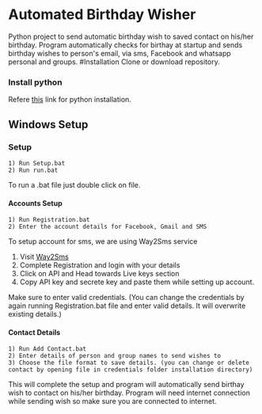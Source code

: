 # Automated Birthday Wisher
Python project to send automatic birthday wish to saved contact on his/her birthday. Program automatically checks for birthay at startup and sends birthday wishes to person's email, via sms, Facebook and whatsapp personal and groups. 
#Installation
Clone or download repository.
### Install python

Refere [this](https://wiki.python.org/moin/BeginnersGuide/Download) link for python installation.

## Windows Setup
### Setup
    1) Run Setup.bat
    2) Run run.bat
To run a .bat file just double click on file.
#### Accounts Setup
    1) Run Registration.bat
    2) Enter the account details for Facebook, Gmail and SMS
To setup account for sms, we are using Way2Sms service
   1) Visit [Way2Sms](https://www.way2sms.com/)
   2) Complete Registration and login with your details
   3) Click on API and Head towards Live keys section
   4) Copy API key and secrete key and paste them while setting up account.

Make sure to enter valid credentials. (You can change the credentials by again running Registration.bat file and enter valid details. It will overwrite existing details.)

#### Contact Details
    1) Run Add Contact.bat
    2) Enter details of person and group names to send wishes to
    3) Choose the file format to save details. (you can change or delete contact by opening file in credentials folder installation directory)

This will complete the setup and program will automatically send birthay wish to contact on his/her birthday. Program will need internet connection while sending wish so make sure you are connected to internet.